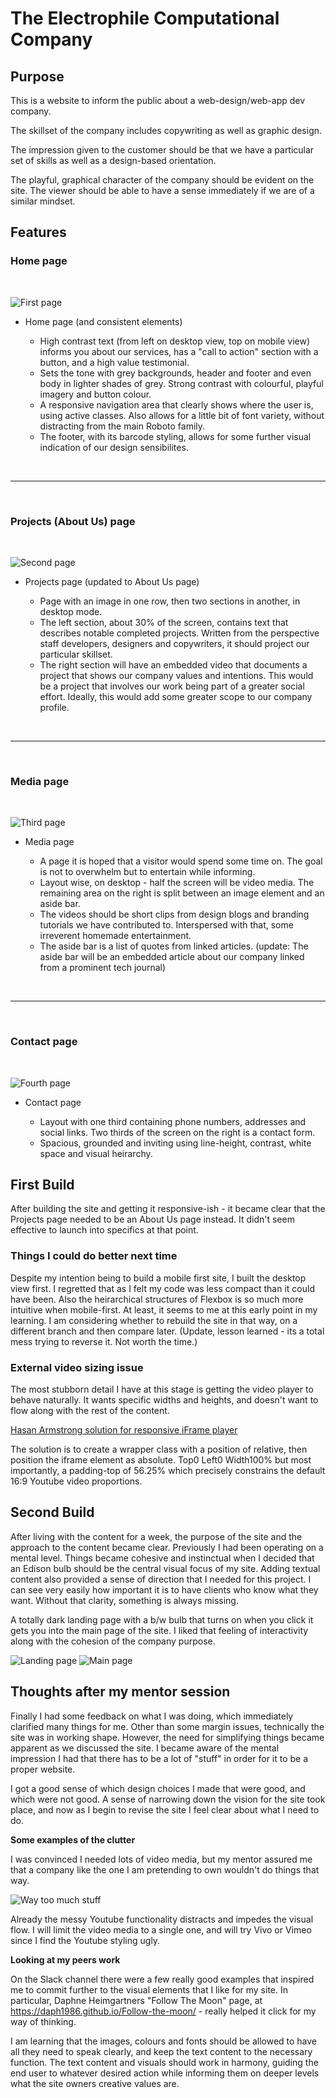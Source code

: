 # The Electrophile Computational Company

## **Purpose**

This is a website to inform the public about a web-design/web-app dev company.

The skillset of the company includes copywriting as well as graphic design.

The impression given to the customer should be that we have a particular set of skills as well as a design-based orientation.

The playful, graphical character of the company should be evident on the site. The viewer should be able to have a sense immediately if we are of a similar mindset.

## **Features**

### Home page

<br>

![First page](assets/imgs/wframe-imgs/1stpage.png)

- Home page (and consistent elements)

  - High contrast text (from left on desktop view, top on mobile view) informs you about our services, has a "call to action" section with a button, and a high value testimonial.
  - Sets the tone with grey backgrounds, header and footer and even body in lighter shades of grey. Strong contrast with colourful, playful imagery and button colour.
  - A responsive navigation area that clearly shows where the user is, using active classes. Also allows for a little bit of font variety, without distracting from the main Roboto family.
  - The footer, with its barcode styling, allows for some further visual indication of our design sensibilites.

<br>
<hr>
<br>

### Projects (About Us) page

<br>

![Second page](assets/imgs/wframe-imgs/2ndpage.png)

- Projects page (updated to About Us page)

  - Page with an image in one row, then two sections in another, in desktop mode.
  - The left section, about 30% of the screen, contains text that describes notable completed projects. Written from the perspective staff developers, designers and copywriters, it should project our particular skillset.
  - The right section will have an embedded video that documents a project that shows our company values and intentions. This would be a project that involves our work being part of a greater social effort. Ideally, this would add some greater scope to our company profile.

<br>
<hr>
<br>

### **Media page**

<br>

![Third page](assets/imgs/wframe-imgs/3rdpage.png)

- Media page

  - A page it is hoped that a visitor would spend some time on. The goal is not to overwhelm but to entertain while informing.
  - Layout wise, on desktop - half the screen will be video media. The remaining area on the right is split between an image element and an aside bar.
  - The videos should be short clips from design blogs and branding tutorials we have contributed to. Interspersed with that, some irreverent homemade entertainment.
  - The aside bar is a list of quotes from linked articles. (update: The aside bar will be an embedded article about our company linked from a prominent tech journal)

<br>
<hr>
<br>

### **Contact page**

<br>

![Fourth page](assets/imgs/wframe-imgs/4thpage.png)

- Contact page

  - Layout with one third containing phone numbers, addresses and social links. Two thirds of the screen on the right is a contact form.
  - Spacious, grounded and inviting using line-height, contrast, white space and visual heirarchy.

## First Build

After building the site and getting it responsive-ish - it became clear that the Projects page needed to be an About Us page instead. It didn't seem effective to launch into specifics at that point.

### Things I could do better next time

Despite my intention being to build a mobile first site, I built the desktop view first. I regretted that as I felt my code was less compact than it could have been. Also the heirarchical structures of Flexbox is so much more intuitive when mobile-first. At least, it seems to me at this early point in my learning. I am considering whether to rebuild the site in that way, on a different branch and then compare later. (Update, lesson learned - its a total mess trying to reverse it. Not worth the time.)

### External video sizing issue

The most stubborn detail I have at this stage is getting the video player to behave naturally. It wants specific widths and heights, and doesn't want to flow along with the rest of the content.

[Hasan Armstrong solution for responsive iFrame player](https://www.youtube.com/watch?v=QG7JQkeaJy4)

The solution is to create a wrapper class with a position of relative, then position the iframe element as absolute. Top0 Left0 Width100% but most importantly, a padding-top of 56.25% which precisely constrains the default 16:9 Youtube video proportions.

## Second Build

After living with the content for a week, the purpose of the site and the approach to the content became clear. Previously I had been operating on a mental level. Things became cohesive and instinctual when I decided that an Edison bulb should be the central visual focus of my site. Adding textual content also provided a sense of direction that I needed for this project. I can see very easily how important it is to have clients who know what they want. Without that clarity, something is always missing.

A totally dark landing page with a b/w bulb that turns on when you click it gets you into the main page of the site. I liked that feeling of interactivity along with the cohesion of the company purpose.

![Landing page](assets/imgs/wframe-imgs/2dark-landing.png)
![Main page](assets/imgs/wframe-imgs/2main-page.png)

## Thoughts after my mentor session

Finally I had some feedback on what I was doing, which immediately clarified many things for me. Other than some margin issues, technically the site was in working shape. However, the need for simplifying things became apparent as we discussed the site. I became aware of the mental impression I had that there has to be a lot of "stuff" in order for it to be a proper website.

I got a good sense of which design choices I made that were good, and which were not good. A sense of narrowing down the vision for the site took place, and now as I begin to revise the site I feel clear about what I need to do.

**Some examples of the clutter**

I was convinced I needed lots of video media, but my mentor assured me that a company like the one I am pretending to own wouldn't do things that way.

![Way too much stuff](assets/imgs/wframe-imgs/2media-page.png)

Already the messy Youtube functionality distracts and impedes the visual flow. I will limit the video media to a single one, and will try Vivo or Vimeo since I find the Youtube styling ugly.

**Looking at my peers work**

On the Slack channel there were a few really good examples that inspired me to commit further to the visual elements that I like for my site. In particular, Daphne Heimgartners "Follow The Moon" page, at https://daph1986.github.io/Follow-the-moon/ - really helped it click for my way of thinking.

I am learning that the images, colours and fonts should be allowed to have all they need to speak clearly, and keep the text content to the necessary function. The text content and visuals should work in harmony, guiding the end user to whatever desired action while informing them on deeper levels what the site owners creative values are.
